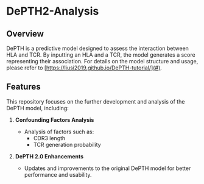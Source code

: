 # DePTH2-Analysis

## Overview
DePTH is a predictive model designed to assess the interaction between HLA and TCR. By inputting an HLA and a TCR, the model generates a score representing their association. For details on the model structure and usage, please refer to [https://liusi2019.github.io/DePTH-tutorial/](#).

## Features
This repository focuses on the further development and analysis of the DePTH model, including:
1. **Confounding Factors Analysis**  
   - Analysis of factors such as:
     - CDR3 length  
     - TCR generation probability  

2. **DePTH 2.0 Enhancements**  
   - Updates and improvements to the original DePTH model for better performance and usability.



